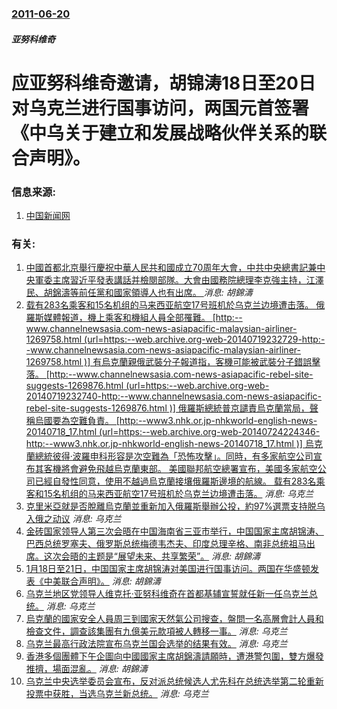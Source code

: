 ### [2011-06-20](/news/2011/06/20/index.md)

##### 亚努科维奇
# 应亚努科维奇邀请，胡锦涛18日至20日对乌克兰进行国事访问，两国元首签署《中乌关于建立和发展战略伙伴关系的联合声明》。




### 信息来源:

1. [中国新闻网](http://www.chinanews.com/gn/2011/06-20/3123917.shtml)

### 有关:

1. [中國首都北京舉行慶祝中華人民共和國成立70周年大會，中共中央總書記兼中央軍委主席習近平發表講話并檢閱部隊。大會由國務院總理李克強主持，江澤民、胡錦濤等前任黨和國家領導人也有出席。 ](/zh/news/2019/10/1/中國首都北京舉行慶祝中華人民共和國成立70周年大會-中共中央總書記兼中央軍委主席習近平發表講話并檢閱部隊-大會由國務院總.md) _消息: 胡錦濤_
2. [ 载有283名乘客和15名机组的马来西亚航空17号班机於乌克兰边境遭击落。 俄羅斯媒體報道，機上乘客和機組人員全部罹難。 [http:--www.channelnewsasia.com-news-asiapacific-malaysian-airliner-1269758.html (url=https:--web.archive.org-web-20140719232729-http:--www.channelnewsasia.com-news-asiapacific-malaysian-airliner-1269758.html )] 有烏克蘭親俄武裝分子報道指，客機可能被武裝分子錯誤擊落。 [http:--www.channelnewsasia.com-news-asiapacific-rebel-site-suggests-1269876.html (url=https:--web.archive.org-web-20140719232740-http:--www.channelnewsasia.com-news-asiapacific-rebel-site-suggests-1269876.html )] 俄羅斯總統普京譴責烏克蘭當局，聲稱烏國要為空難負責。 [http:--www3.nhk.or.jp-nhkworld-english-news-20140718_17.html (url=https:--web.archive.org-web-20140724224346-http:--www3.nhk.or.jp-nhkworld-english-news-20140718_17.html )] 烏克蘭總統彼得·波羅申科形容是次空難為「恐怖攻擊」。同時，有多家航空公司宣布其客機將會避免飛越烏克蘭東部。 美國聯邦航空總署宣布，美國多家航空公司已經自發性同意，使用不越過烏克蘭接壤俄羅斯邊境的航線。 载有283名乘客和15名机组的马来西亚航空17号班机於乌克兰边境遭击落。](/zh/news/2014/07/17/载有283名乘客和15名机组的马来西亚航空17号班机於乌克兰边境遭击落-俄羅斯媒體報道-機上乘客和機組人員全部罹難.md) _消息: 乌克兰_
3. [ 克里米亞就是否脫離烏克蘭並重新加入俄羅斯舉辦公投，約97%選票支持脱乌入俄之动议](/zh/news/2014/03/16/克里米亞就是否脫離烏克蘭並重新加入俄羅斯舉辦公投-約97-選票支持脱乌入俄之动议.md) _消息: 乌克兰_
4. [ 金砖国家领导人第三次会晤在中国海南省三亚市举行，中国国家主席胡锦涛、巴西总统罗塞夫、俄罗斯总统梅德韦杰夫、印度总理辛格、南非总统祖马出席。这次会晤的主题是“展望未来、共享繁荣”。](/zh/news/2011/04/14/金砖国家领导人第三次会晤在中国海南省三亚市举行-中国国家主席胡锦涛-巴西总统罗塞夫-俄罗斯总统梅德韦杰夫-印度总理辛格.md) _消息: 胡錦濤_
5. [1月18日至21日，中国国家主席胡锦涛对美国进行国事访问。两国在华盛顿发表《中美联合声明》。](/zh/news/2011/01/21/1月18日至21日-中国国家主席胡锦涛对美国进行国事访问-两国在华盛顿发表-中美联合声明.md) _消息: 胡錦濤_
6. [ 乌克兰地区党领导人维克托·亚努科维奇在首都基辅宣誓就任新一任乌克兰总统。](/zh/news/2010/02/25/乌克兰地区党领导人维克托-亚努科维奇在首都基辅宣誓就任新一任乌克兰总统.md) _消息: 乌克兰_
7. [烏克蘭的國家安全人員周三到國家天然氣公司搜查，盤問一名高層會計人員和檢查文件，調查該集團有九億美元款項被人轉移一事。](/zh/news/2009/03/4/烏克蘭的國家安全人員周三到國家天然氣公司搜查-盤問一名高層會計人員和檢查文件-調查該集團有九億美元款項被人轉移一事.md) _消息: 乌克兰_
8. [乌克兰最高行政法院宣布乌克兰国会选举的结果有效。](/zh/news/2007/10/25/乌克兰最高行政法院宣布乌克兰国会选举的结果有效.md) _消息: 乌克兰_
9. [香港多個團體下午企圖向中國國家主席胡錦濤請願時，遭港警包圍，雙方爆發推擠，場面混亂。](/zh/news/2007/06/30/香港多個團體下午企圖向中國國家主席胡錦濤請願時-遭港警包圍-雙方爆發推擠-場面混亂.md) _消息: 胡錦濤_
10. [ 乌克兰中央选举委员会宣布，反对派总统候选人尤先科在总统选举第二轮重新投票中获胜，当选乌克兰新总统。](/zh/news/2005/01/10/乌克兰中央选举委员会宣布-反对派总统候选人尤先科在总统选举第二轮重新投票中获胜-当选乌克兰新总统.md) _消息: 乌克兰_
